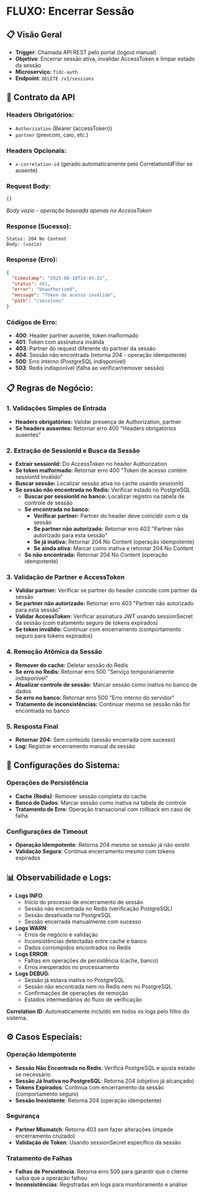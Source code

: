 # FLUXO: Encerrar Sessão

## 📋 Visão Geral
- **Trigger**: Chamada API REST pelo portal (logout manual)
- **Objetivo**: Encerrar sessão ativa, invalidar AccessToken e limpar estado da sessão
- **Microserviço**: `fidc-auth`
- **Endpoint**: `DELETE /v1/sessions`

## 📄 Contrato da API

### Headers Obrigatórios:
- `Authorization` (Bearer {accessToken})
- `partner` (prevcom, caio, etc.)

### Headers Opcionais:
- `x-correlation-id` (gerado automaticamente pelo CorrelationIdFilter se ausente)


### Request Body:
```json
{}
```
*Body vazio - operação baseada apenas no AccessToken*

### Response (Sucesso):
```
Status: 204 No Content
Body: (vazio)
```

### Response (Erro):
```json
{
  "timestamp": "2025-08-18T14:45:32",
  "status": 401,
  "error": "Unauthorized",
  "message": "Token de acesso inválido",
  "path": "/sessions"
}
```

### Códigos de Erro:
- **400**: Header partner ausente, token malformado
- **401**: Token com assinatura inválida
- **403**: Partner do request diferente do partner da sessão
- **404**: Sessão não encontrada (retorna 204 - operação idempotente)
- **500**: Erro interno (PostgreSQL indisponível)
- **503**: Redis indisponível (falha ao verificar/remover sessão)


## 📋 Regras de Negócio:

### 1. Validações Simples de Entrada
* **Headers obrigatórios:** Validar presença de Authorization, partner
* **Se headers ausentes:** Retornar erro 400 "Headers obrigatórios ausentes"

### 2. Extração de SessionId e Busca da Sessão
* **Extrair sessionId:** Do AccessToken no header Authorization
* **Se token malformado:** Retornar erro 400 "Token de acesso contém sessionId inválido"
* **Buscar sessão:** Localizar sessão ativa no cache usando sessionId
* **Se sessão não encontrada no Redis:** Verificar estado no PostgreSQL
  * **Buscar por sessionId no banco:** Localizar registro na tabela de controle de sessão
  * **Se encontrada no banco:**
    * **Verificar partner:** Partner do header deve coincidir com o da sessão
    * **Se partner não autorizado:** Retornar erro 403 "Partner não autorizado para esta sessão"
    * **Se já inativa:** Retornar 204 No Content (operação idempotente)
    * **Se ainda ativa:** Marcar como inativa e retornar 204 No Content
  * **Se não encontrada:** Retornar 204 No Content (operação idempotente)

### 3. Validação de Partner e AccessToken
* **Validar partner:** Verificar se partner do header coincide com partner da sessão
* **Se partner não autorizado:** Retornar erro 403 "Partner não autorizado para esta sessão"
* **Validar AccessToken:** Verificar assinatura JWT usando sessionSecret da sessão (com tratamento seguro de tokens expirados)
* **Se token inválido:** Continuar com encerramento (comportamento seguro para tokens expirados)

### 4. Remoção Atômica da Sessão
* **Remover do cache:** Deletar sessão do Redis
* **Se erro no Redis:** Retornar erro 500 "Serviço temporariamente indisponível"
* **Atualizar controle de sessão:** Marcar sessão como inativa no banco de dados
* **Se erro no banco:** Retornar erro 500 "Erro interno do servidor"
* **Tratamento de inconsistências:** Continuar mesmo se sessão não for encontrada no banco

### 5. Resposta Final
* **Retornar 204:** Sem conteúdo (sessão encerrada com sucesso)
* **Log:** Registrar encerramento manual da sessão

## 🔧 Configurações do Sistema:

### Operações de Persistência
- **Cache (Redis)**: Remover sessão completa do cache
- **Banco de Dados**: Marcar sessão como inativa na tabela de controle
- **Tratamento de Erro**: Operação transacional com rollback em caso de falha

### Configurações de Timeout
- **Operação Idempotente**: Retorna 204 mesmo se sessão já não existir
- **Validação Segura**: Continua encerramento mesmo com tokens expirados

## 📊 Observabilidade e Logs:

- **Logs INFO**: 
  - Início do processo de encerramento de sessão
  - Sessão não encontrada no Redis (verificação PostgreSQL)
  - Sessão desativada no PostgreSQL
  - Sessão encerrada manualmente com sucesso
- **Logs WARN**: 
  - Erros de negócio e validação
  - Inconsistências detectadas entre cache e banco
  - Dados corrompidos encontrados no Redis
- **Logs ERROR**: 
  - Falhas em operações de persistência (cache, banco)
  - Erros inesperados no processamento
- **Logs DEBUG**: 
  - Sessão já estava inativa no PostgreSQL
  - Sessão não encontrada nem no Redis nem no PostgreSQL
  - Confirmações de operações de remoção
  - Estados intermediários do fluxo de verificação

**Correlation ID**: Automaticamente incluído em todos os logs pelo filtro do sistema.



## ⚙️ Casos Especiais:

### Operação Idempotente
- **Sessão Não Encontrada no Redis**: Verifica PostgreSQL e ajusta estado se necessário
- **Sessão Já Inativa no PostgreSQL**: Retorna 204 (objetivo já alcançado)
- **Tokens Expirados**: Continua com encerramento da sessão (comportamento seguro)
- **Sessão Inexistente**: Retorna 204 (operação idempotente)

### Segurança
- **Partner Mismatch**: Retorna 403 sem fazer alterações (impede encerramento cruzado)
- **Validação de Token**: Usando sessionSecret específico da sessão

### Tratamento de Falhas
- **Falhas de Persistência**: Retorna erro 500 para garantir que o cliente saiba que a operação falhou
- **Inconsistências**: Registradas em logs para monitoramento e análise